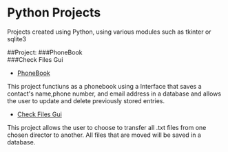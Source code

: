 # Python Projects
 Projects created using Python, using various modules such as tkinter or sqlite3

##Project:
###PhoneBook
<br>
###Check Files Gui

* [PhoneBook](https://github.com/beatydaniel/Python-Projects/tree/main/Phonebook_Project)

This project functiuns as a phonebook using a Interface that saves a contact's name,phone number, and email address in a database and allows the user to update and delete previously stored entries.

* [Check Files Gui](https://github.com/beatydaniel/Python-Projects/tree/main/File%20Transfer)

This project allows the user to choose to transfer all .txt files from one chosen director to another.
All files that are moved will be saved in a database.


